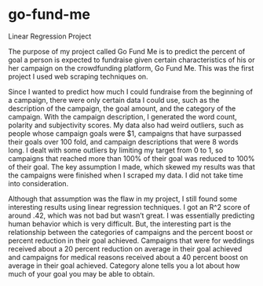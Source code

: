 # go-fund-me
Linear Regression Project

The purpose of my project called Go Fund Me is to predict the percent of goal a person is expected to fundraise given 
certain characteristics of his or her campaign on the crowdfunding platform, Go Fund Me. This was the first project
I used web scraping techniques on.

Since I wanted to predict how much I could fundraise from the beginning of a campaign, there were only certain data 
I could use, such as the description of the campaign, the goal amount, and the category of the campaign. With the campaign
description, I generated the word count, polarity and subjectivity scores. My data also had weird outliers, such as people
whose campaign goals were $1, campaigns that have surpassed their goals over 100 fold, and campaign descriptions that were 
8 words long. I dealt with some outliers by limiting my target from 0 to 1, so campaigns that reached more than 100% of
their goal was reduced to 100% of their goal. The key assumption I made, which skewed my results was that the campaigns
were finished when I scraped my data. I did not take time into consideration. 

Although that assumption was the flaw in my project, I still found some interesting results using linear regression
techniques.  I got an R^2 score of around .42, which was not bad but wasn’t great. I was essentially predicting human 
behavior which is very difficult. But, the interesting part is the relationship between the categories of campaigns and
the percent boost or percent reduction in their goal achieved. Campaigns that were for weddings received about a 20  percent
reduction on average in their goal achieved and campaigns for medical reasons received about a 40 percent boost on average 
in their goal achieved. Category alone tells you a lot about how much of your goal you may be able to obtain. 

